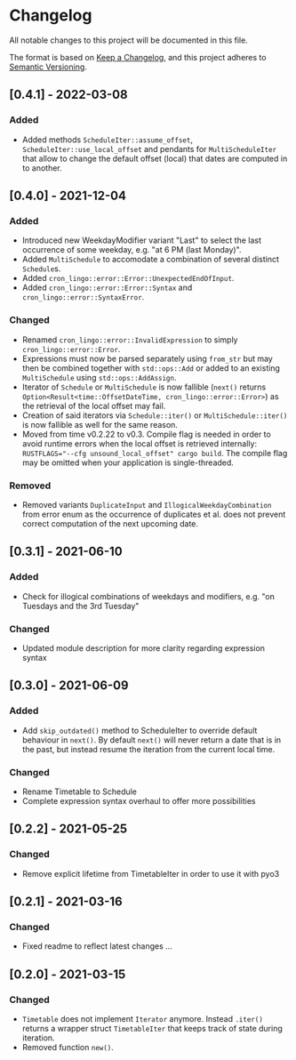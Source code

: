 # Changelog
All notable changes to this project will be documented in this file.

The format is based on [Keep a Changelog](https://keepachangelog.com/en/1.0.0/),
and this project adheres to [Semantic Versioning](https://semver.org/spec/v2.0.0.html).

## [0.4.1] - 2022-03-08
### Added
- Added methods `ScheduleIter::assume_offset`, `ScheduleIter::use_local_offset` and pendants for `MultiScheduleIter` that allow to change the default offset (local) that dates are computed in to another.

## [0.4.0] - 2021-12-04
### Added
- Introduced new WeekdayModifier variant "Last" to select the last occurrence of some weekday, e.g. "at 6 PM (last Monday)".
- Added `MultiSchedule` to accomodate a combination of several distinct `Schedule`s.
- Added `cron_lingo::error::Error::UnexpectedEndOfInput`.
- Added `cron_lingo::error::Error::Syntax` and `cron_lingo::error::SyntaxError`.
### Changed
- Renamed `cron_lingo::error::InvalidExpression` to simply `cron_lingo::error::Error`.
- Expressions must now be parsed separately using `from_str` but may then be combined together with `std::ops::Add` or added to an existing `MultiSchedule` using `std::ops::AddAssign`.
- Iterator of `Schedule` or `MultiSchedule` is now fallible (`next()` returns `Option<Result<time::OffsetDateTime, cron_lingo::error::Error>`) as the retrieval of the local offset may fail.
- Creation of said iterators via `Schedule::iter()` or `MultiSchedule::iter()` is now fallible as well for the same reason.
- Moved from time v0.2.22 to v0.3. Compile flag is needed in order to avoid runtime errors when the local offset is retrieved internally: `RUSTFLAGS="--cfg unsound_local_offset" cargo build`. The compile flag may be omitted when your application is single-threaded.
### Removed
- Removed variants `DuplicateInput` and `IllogicalWeekdayCombination` from error enum as the occurrence of duplicates et al. does not prevent correct computation of the next upcoming date.

## [0.3.1] - 2021-06-10
### Added
- Check for illogical combinations of weekdays and modifiers, e.g. "on Tuesdays and the 3rd Tuesday"
### Changed
- Updated module description for more clarity regarding expression syntax

## [0.3.0] - 2021-06-09
### Added
- Add `skip_outdated()` method to ScheduleIter to override default behaviour in `next()`. By default `next()` will never return a date that is in the past, but instead resume the iteration from the current local time.
### Changed
- Rename Timetable to Schedule
- Complete expression syntax overhaul to offer more possibilities

## [0.2.2] - 2021-05-25
### Changed
- Remove explicit lifetime from TimetableIter in order to use it with pyo3

## [0.2.1] - 2021-03-16
### Changed
- Fixed readme to reflect latest changes ...

## [0.2.0] - 2021-03-15
### Changed
- `Timetable` does not implement `Iterator` anymore. Instead `.iter()` returns a wrapper struct `TimetableIter` that keeps track of state during iteration.
- Removed function `new()`.
